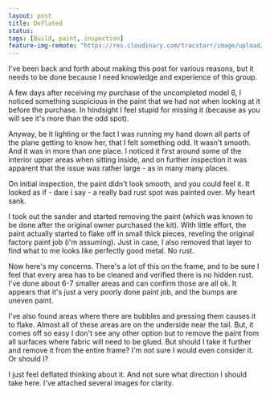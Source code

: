 ```yaml
---
layout: post
title: Deflated
status: 
tags: [Build, paint, inspection]
feature-img-remote: "https://res.cloudinary.com/tracstarr/image/upload/c_scale,h_859/c_crop,g_center,h_489,w_1252/v1538498813/Kitfox/4_CloserInspection/20180420_153030.jpg"
---
```

I've been back and forth about making this post for various reasons, but it needs to be done because I need knowledge and experience of this group. 

A few days after receiving my purchase of the uncompleted model 6, I noticed something suspicious in the paint that we had not when looking at it before the purchase. In hindsight I feel stupid for missing it (because as you will see it's more than the odd spot). 

Anyway, be it lighting or the fact I was running my hand down all parts of the plane getting to know her, that I felt something odd. It wasn't smooth. And it was in more than one place. I noticed it first around some of the interior upper areas when sitting inside, and on further inspection it was apparent that the issue was rather large - as in many many places. 

On initial inspection, the paint didn't look smooth, and you could feel it. It looked as if - dare i say - a really bad rust spot was painted over. My heart sank. 

I took out the sander and started removing the paint (which was known to be done after the original owner purchased the kit). With little effort, the paint actually started to flake off in small thick pieces, reveling the original factory paint job (i'm assuming). Just in case, I also removed that layer to find what to me looks like perfectly good metal. No rust. 

Now here's my concerns. There's a lot of this on the frame, and to be sure I feel that every area has to be cleaned and verified there is no hidden rust. I've done about 6-7 smaller areas and can confirm those are all ok. It appears that it's just a very poorly done paint job, and the bumps are uneven paint. 

I've also found areas where there are bubbles and pressing them causes it to flake. Almost all of these areas are on the underside near the tail. But, it comes off so easy I don't see any other option but to remove the paint from all surfaces where fabric will need to be glued. But should I take it further and remove it from the entire frame? I'm not sure I would even consider it. Or should I? 

I just feel deflated thinking about it. And not sure what direction I should take here. I've attached several images for clarity.